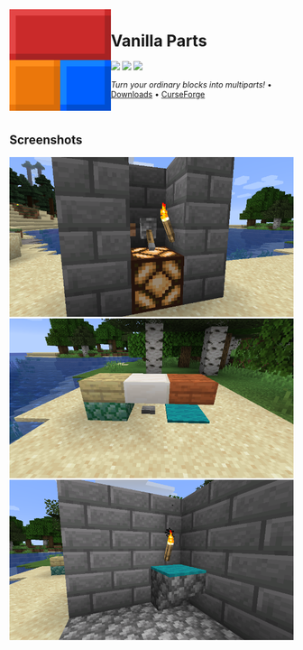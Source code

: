 <img src="icon.png" align="left" width="180px"/>

# Vanilla Parts

[![](https://img.shields.io/github/license/Juuxel/VanillaParts.svg)](LICENSE) [![](https://img.shields.io/github/release/Juuxel/VanillaParts.svg)](https://github.com/Juuxel/VanillaParts/releases) ![](https://img.shields.io/badge/minecraft-1.14.4-blueviolet.svg)

*Turn your ordinary blocks into multiparts!* • [Downloads](https://github.com/Juuxel/VanillaParts/releases) • [CurseForge](https://minecraft.curseforge.com/projects/vanilla-parts)

<p>&nbsp;</p>

## Screenshots
![](screenshots/redstone.png)
![](screenshots/slabs.png)
![](screenshots/carpet.png)
